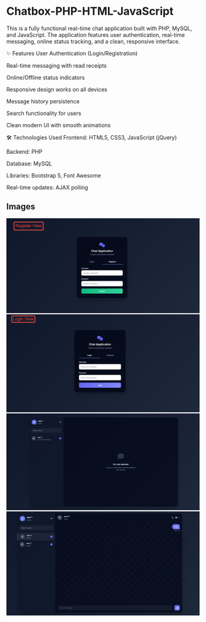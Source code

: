 # Chatbox-PHP-HTML-JavaScript
This is a fully functional real-time chat application built with PHP, MySQL, and JavaScript. The application features user authentication, real-time messaging, online status tracking, and a clean, responsive interface.

✨ Features
User Authentication (Login/Registration)

Real-time messaging with read receipts

Online/Offline status indicators

Responsive design works on all devices

Message history persistence

Search functionality for users

Clean modern UI with smooth animations

🛠️ Technologies Used
Frontend: HTML5, CSS3, JavaScript (jQuery)

Backend: PHP

Database: MySQL

Libraries: Bootstrap 5, Font Awesome

Real-time updates: AJAX polling


## Images
<img src="project-img/1.jpg" alt="Logo" width="800"/>
<img src="project-img/2.jpg" alt="Logo" width="800"/>
<img src="project-img/3.jpg" alt="Logo" width="800"/>
<img src="project-img/4.jpg" alt="Logo" width="800"/>

